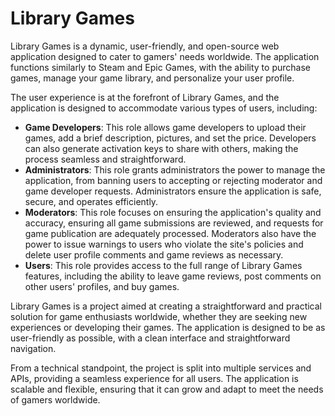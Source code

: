 # Library Games

Library Games is a dynamic, user-friendly, and open-source web application designed to cater to gamers' needs worldwide. The application functions similarly to Steam and Epic Games, with the ability to purchase games, manage your game library, and personalize your user profile.

The user experience is at the forefront of Library Games, and the application is designed to accommodate various types of users, including:

- **Game Developers**: This role allows game developers to upload their games, add a brief description, pictures, and set the price. Developers can also generate activation keys to share with others, making the process seamless and straightforward.
- **Administrators**: This role grants administrators the power to manage the application, from banning users to accepting or rejecting moderator and game developer requests. Administrators ensure the application is safe, secure, and operates efficiently.
- **Moderators**: This role focuses on ensuring the application's quality and accuracy, ensuring all game submissions are reviewed, and requests for game publication are adequately processed. Moderators also have the power to issue warnings to users who violate the site's policies and delete user profile comments and game reviews as necessary.
- **Users**: This role provides access to the full range of Library Games features, including the ability to leave game reviews, post comments on other users' profiles, and buy games.

Library Games is a project aimed at creating a straightforward and practical solution for game enthusiasts worldwide, whether they are seeking new experiences or developing their games. The application is designed to be as user-friendly as possible, with a clean interface and straightforward navigation.

From a technical standpoint, the project is split into multiple services and APIs, providing a seamless experience for all users. The application is scalable and flexible, ensuring that it can grow and adapt to meet the needs of gamers worldwide.
